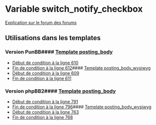 # Variable switch_notify_checkbox
[Explication sur le forum des forums](http://forum.forumactif.com/t294113-listing-des-variables#switch_notify_checkbox)
## Utilisations dans les templates
### Version PunBB#### [Template posting_body](punbb/posting_body.md)
* [Début de condition à la ligne 610](../punbb/posting_body.tpl#L610)
* [Fin de condition à la ligne 612](../punbb/posting_body.tpl#L612)#### [Template posting_body_wysiwyg](punbb/posting_body_wysiwyg.md)
* [Début de condition à la ligne 609](../punbb/posting_body_wysiwyg.tpl#L609)
* [Fin de condition à la ligne 611](../punbb/posting_body_wysiwyg.tpl#L611)
### Version phpBB2#### [Template posting_body](subsilver/posting_body.md)
* [Début de condition à la ligne 791](../subsilver/posting_body.tpl#L791)
* [Fin de condition à la ligne 796](../subsilver/posting_body.tpl#L796)#### [Template posting_body_wysiwyg](subsilver/posting_body_wysiwyg.md)
* [Début de condition à la ligne 763](../subsilver/posting_body_wysiwyg.tpl#L763)
* [Fin de condition à la ligne 768](../subsilver/posting_body_wysiwyg.tpl#L768)